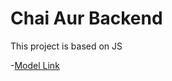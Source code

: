 # Chai Aur Backend

This project is based on JS

-[Model Link](https://app.eraser.io/workspace/YtPqZ1VogxGy1jzIDkzj)